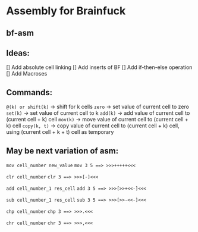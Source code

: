 # Assembly for Brainfuck
## bf-asm
## Ideas:
[] Add absolute cell linking
[] Add inserts of BF
[] Add if-then-else operation
[] Add Macroses

## Commands:
```@(k) or shift(k)``` -> shift for k cells
```zero``` -> set value of current cell to zero
```set(k)``` -> set value of current cell to k
```add(k)``` -> add value of current cell to (current cell + k) cell
```mov(k)``` -> move value of current cell to (current cell + k) cell
```copy(k, t)``` -> copy value of current cell to (current cell + k) cell, using (current cell + k + t) cell as temporary


## May be next variation of asm:
```mov cell_number new_value```
```mov 3 5 ==> >>>+++++<<<```

```clr cell_number```
```clr 3 ==> >>>[-]<<<```

```add cell_number_1 res_cell```
```add 3 5 ==> >>>[>>+<<-]<<<```

```sub cell_number_1 res_cell```
```sub 3 5 ==> >>>[>>-<<-]<<<```

```chp cell_number```
```chp 3 ==> >>>.<<<```

```chr cell_number```
```chr 3 ==> >>>,<<<```